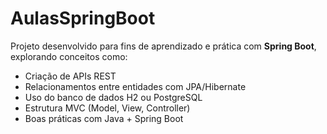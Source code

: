 # AulasSpringBoot

Projeto desenvolvido para fins de aprendizado e prática com **Spring Boot**, explorando conceitos como:

- Criação de APIs REST
- Relacionamentos entre entidades com JPA/Hibernate
- Uso do banco de dados H2 ou PostgreSQL
- Estrutura MVC (Model, View, Controller)
- Boas práticas com Java + Spring Boot

